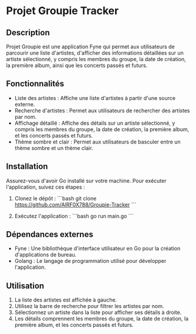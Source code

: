 # Projet Groupie Tracker

## Description
Projet Groupie est une application Fyne qui permet aux utilisateurs de parcourir une liste d'artistes, d'afficher des informations détaillées sur un artiste sélectionné, y compris les membres du groupe, la date de création, la première album, ainsi que les concerts passés et futurs.

## Fonctionnalités
- Liste des artistes : Affiche une liste d'artistes à partir d'une source externe.
- Recherche d'artistes : Permet aux utilisateurs de rechercher des artistes par nom.
- Affichage détaillé : Affiche des détails sur un artiste sélectionné, y compris les membres du groupe, la date de création, la première album, et les concerts passés et futurs.
- Thème sombre et clair : Permet aux utilisateurs de basculer entre un thème sombre et un thème clair.

## Installation
Assurez-vous d'avoir Go installé sur votre machine. Pour exécuter l'application, suivez ces étapes :

1. Clonez le dépôt :
   \`\`\`bash
   git clone https://github.com/AIRF0X788/Groupie-Tracker
   \`\`\`

2. Exécutez l'application :
   \`\`\`bash
   go run main.go
   \`\`\`

## Dépendances externes
- Fyne : Une bibliothèque d'interface utilisateur en Go pour la création d'applications de bureau.
- Golang : Le langage de programmation utilisé pour développer l'application.

## Utilisation
1. La liste des artistes est affichée à gauche.
2. Utilisez la barre de recherche pour filtrer les artistes par nom.
3. Sélectionnez un artiste dans la liste pour afficher ses détails à droite.
4. Les détails comprennent les membres du groupe, la date de création, la première album, et les concerts passés et futurs.
